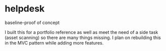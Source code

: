 # helpdesk
baseline-proof of concept

I built this for a portfolio reference as well as meet the need of a side task (asset scanning) so there are many 
things missing. I plan on rebuilding this in the MVC pattern while adding more features.
